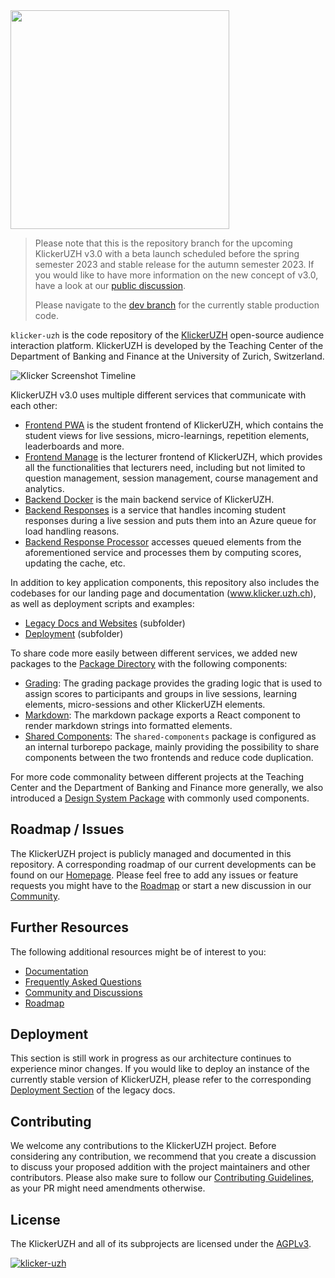<img src="https://manage.klicker.uzh.ch/KlickerLogo.png" width="350">

> Please note that this is the repository branch for the upcoming KlickerUZH v3.0 with a beta launch scheduled before the spring semester 2023 and stable release for the autumn semester 2023. If you would like to have more information on the new concept of v3.0, have a look at our [public discussion](https://community.klicker.uzh.ch/t/klickeruzh-v3-0-concept-and-request-for-feedback/79).
>
> Please navigate to the [dev branch](https://github.com/uzh-bf/klicker-uzh/tree/dev) for the currently stable production code.

`klicker-uzh` is the code repository of the [KlickerUZH](https://www.klicker.uzh.ch/) open-source audience interaction platform. KlickerUZH is developed by the Teaching Center of the Department of Banking and Finance at the University of Zurich, Switzerland.

![Klicker Screenshot Timeline](https://www.klicker.uzh.ch/img/timeline_mac.png)

KlickerUZH v3.0 uses multiple different services that communicate with each other:

- [Frontend PWA](https://github.com/uzh-bf/klicker-uzh/tree/v2/apps/frontend-pwa) is the student frontend of KlickerUZH, which contains the student views for live sessions, micro-learnings, repetition elements, leaderboards and more.
- [Frontend Manage](https://github.com/uzh-bf/klicker-uzh/tree/v2/apps/frontend-manage) is the lecturer frontend of KlickerUZH, which provides all the functionalities that lecturers need, including but not limited to question management, session management, course management and analytics.
- [Backend Docker](https://github.com/uzh-bf/klicker-uzh/tree/v2/apps/backend-docker) is the main backend service of KlickerUZH.
- [Backend Responses](https://github.com/uzh-bf/klicker-uzh/tree/v2/apps/backend-responses) is a service that handles incoming student responses during a live session and puts them into an Azure queue for load handling reasons.
- [Backend Response Processor](https://github.com/uzh-bf/klicker-uzh/tree/v2/apps/backend-response-processor) accesses queued elements from the aforementioned service and processes them by computing scores, updating the cache, etc.

In addition to key application components, this repository also includes the codebases for our landing page and documentation (www.klicker.uzh.ch), as well as deployment scripts and examples:

- [Legacy Docs and Websites](https://github.com/uzh-bf/klicker-uzh/tree/v2/docs) (subfolder)
- [Deployment](https://github.com/uzh-bf/klicker-uzh/tree/v2/deploy) (subfolder)

To share code more easily between different services, we added new packages to the [Package Directory](https://github.com/uzh-bf/klicker-uzh/tree/v2/packages) with the following components:

- [Grading](https://github.com/uzh-bf/klicker-uzh/tree/v2/packages/grading): The grading package provides the grading logic that is used to assign scores to participants and groups in live sessions, learning elements, micro-sessions and other KlickerUZH elements.
- [Markdown](https://github.com/uzh-bf/klicker-uzh/tree/v2/packages/markdown): The markdown package exports a React component to render markdown strings into formatted elements.
- [Shared Components](https://github.com/uzh-bf/klicker-uzh/tree/v2/packages/shared-components): The `shared-components` package is configured as an internal turborepo package, mainly providing the possibility to share components between the two frontends and reduce code duplication.

For more code commonality between different projects at the Teaching Center and the Department of Banking and Finance more generally, we also introduced a [Design System Package](https://github.com/uzh-bf/design-system) with commonly used components.

## Roadmap / Issues

The KlickerUZH project is publicly managed and documented in this repository. A corresponding roadmap of our current developments can be found on our [Homepage](https://www.klicker.uzh.ch/development). Please feel free to add any issues or feature requests you might have to the [Roadmap](https://klicker-uzh.feedbear.com) or start a new discussion in our [Community](https://community.klicker.uzh.ch/).

## Further Resources

The following additional resources might be of interest to you:

- [Documentation](https://www.klicker.uzh.ch/introduction/getting_started)
- [Frequently Asked Questions](https://www.klicker.uzh.ch/faq)
- [Community and Discussions](https://www.klicker.uzh.ch/community)
- [Roadmap](https://klicker-uzh.feedbear.com)

## Deployment

This section is still work in progress as our architecture continues to experience minor changes. If you would like to deploy an instance of the currently stable version of KlickerUZH, please refer to the corresponding [Deployment Section](https://www.klicker.uzh.ch/deployment/deployment_architecture) of the legacy docs.

## Contributing

We welcome any contributions to the KlickerUZH project. Before considering any contribution, we recommend that you create a discussion to discuss your proposed addition with the project maintainers and other contributors. Please also make sure to follow our [Contributing Guidelines](https://www.klicker.uzh.ch/contributing/contributing_guidelines), as your PR might need amendments otherwise.

## License

The KlickerUZH and all of its subprojects are licensed under the [AGPLv3](https://www.gnu.org/licenses/agpl-3.0.de.html).

[![klicker-uzh](https://img.shields.io/endpoint?url=https://cloud.cypress.io/badge/simple/y436dx/v3&style=for-the-badge&logo=cypress)](https://cloud.cypress.io/projects/y436dx/runs)
